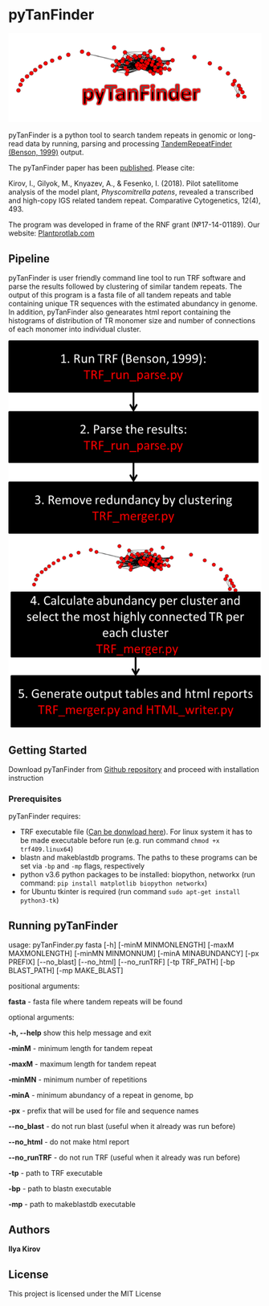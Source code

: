 # pyTanFinder


![pyTanFinder](https://github.com/Kirovez/pyTanFinder/blob/master/picture.png)


pyTanFinder is a python tool to search tandem repeats in genomic or long-read data by running, parsing and processing [TandemRepeatFinder (Benson, 1999)](https://tandem.bu.edu/trf/trf.html) output.

The pyTanFinder paper has been
[published](https://www.ncbi.nlm.nih.gov/pmc/articles/PMC6302065/). Please cite:

Kirov, I., Gilyok, M., Knyazev, A., & Fesenko, I. (2018). Pilot satellitome analysis of the model plant, *Physcomitrella patens*, revealed a transcribed and high-copy IGS related tandem repeat. Comparative Cytogenetics, 12(4), 493.

The program was developed in frame of the RNF grant (№17-14-01189). Our website: [Plantprotlab.com](http://plantprotlab.com/)


## Pipeline
pyTanFinder is user friendly command line tool to run TRF software and parse the results followed by clustering of similar tandem repeats. The output of this program is a fasta file of all tandem repeats and table containing unique TR sequences with the estimated abundancy in genome. In addition, pyTanFinder also genearates html report containing the histograms of distribution of TR monomer size and number of connections of each monomer into individual cluster. 

![pipeline](https://github.com/Kirovez/pyTanFinder/blob/master/pipeline.png)


## Getting Started

Download pyTanFinder from [Github repository](https://github.com/Kirovez/pyTanFinder) and proceed with installation instruction

### Prerequisites

pyTanFinder requires:
* TRF executable file ([Can be donwload here](https://tandem.bu.edu/trf/trf.download.html)). 
For linux system it has to be made executable before run (e.g. run command `chmod +x trf409.linux64`)
* blastn and makeblastdb programs. The paths to these programs can be set via `-bp` and `-mp` flags, respectively
* python v3.6
python packages to be installed: biopython, networkx
(run command: `pip install matplotlib biopython networkx`)
* for Ubuntu tkinter is required (run command `sudo apt-get install python3-tk`)

## Running pyTanFinder
usage: pyTanFinder.py fasta [-h] [-minM MINMONLENGTH] [-maxM MAXMONLENGTH]
                      [-minMN MINMONNUM] [-minA MINABUNDANCY] [-px PREFIX]
                      [--no_blast] [--no_html] [--no_runTRF] [-tp TRF_PATH]
                      [-bp BLAST_PATH] [-mp MAKE_BLAST]

positional arguments:

**fasta**  - fasta file where tandem repeats will be found

optional arguments:

**-h, --help** show this help message and exit

**-minM** - minimum length for tandem repeat

**-maxM** - maximum length for tandem repeat

**-minMN** - minimum number of repetitions

**-minA** - minimum abundancy of a repeat in genome, bp

**-px** - prefix that will be used for file and sequence names

**--no_blast** - do not run blast (useful when it already was run before)

**--no_html** - do not make html report

**--no_runTRF** - do not run TRF (useful when it already was run before)

**-tp** - path to TRF executable

**-bp** - path to blastn executable

**-mp** - path to makeblastdb executable


## Authors

**Ilya Kirov** 


## License

This project is licensed under the MIT License
